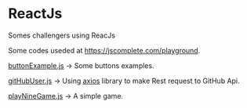 # ReactJs
Somes challengers using ReacJs

Some codes useded at https://jscomplete.com/playground.

[buttonExample.js](buttonExample.js) -> Some buttons examples.


[gitHubUser.js](gitHubUser.js) -> Using [axios](https://www.npmjs.com/package/axios) library to make Rest request to GitHub Api.

[playNineGame.js](playNineGame.js) -> A simple game.
